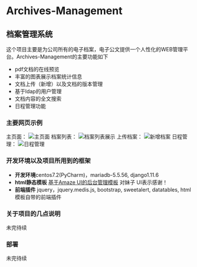 # Archives-Management
## 档案管理系统
这个项目主要是为公司所有的电子档案，电子公文提供一个人性化的WEB管理平台。Archives-Management的主要功能如下
- pdf文档的在线预览
- 丰富的图表展示档案统计信息
- 文档上传（新增）以及文档的版本管理
- 基于ldap的用户管理
- 文档内容的全文搜索
- 日程管理功能

### 主要网页示例
主页面：
![主页面](https://github.com/brownchenk/Archives-Management/blob/master/images/main2.jpg)
档案列表：
![档案列表展示](https://github.com/brownchenk/Archives-Management/blob/master/images/archivelist.JPG)
上传档案：
![新增档案](https://github.com/brownchenk/Archives-Management/blob/master/images/add.JPG)
日程管理：
![日程管理](https://github.com/brownchenk/Archives-Management/blob/master/images/work.JPG)

### 开发环境以及项目所用到的框架
- **开发环境**centos7.2(PyCharm)，mariadb-5.5.56, django1.11.6
- **html静态模板** [基于Amaze UI的后台管理模板](http://tpl.amazeui.org/content.html?21) 对妹子 UI表示感谢！
- **前端插件** jquery，jquery.medis.js, bootstrap, sweetalert, datatables, html模板自带的前端插件

### 关于项目的几点说明
未完待续

### 部署
未完待续

